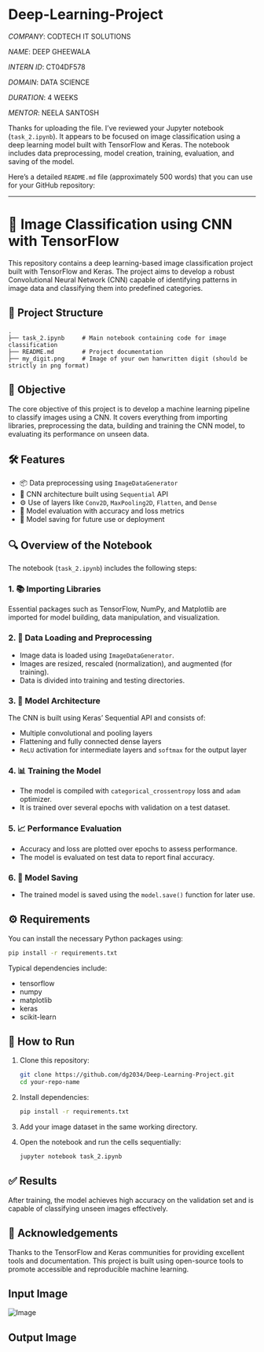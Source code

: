 # Deep-Learning-Project

*COMPANY*: CODTECH IT SOLUTIONS

*NAME*: DEEP GHEEWALA

*INTERN ID*: CT04DF578

*DOMAIN*: DATA SCIENCE

*DURATION*: 4 WEEKS

*MENTOR*: NEELA SANTOSH

Thanks for uploading the file. I’ve reviewed your Jupyter notebook (`task_2.ipynb`). It appears to be focused on image classification using a deep learning model built with TensorFlow and Keras. The notebook includes data preprocessing, model creation, training, evaluation, and saving of the model.

Here’s a detailed `README.md` file (approximately 500 words) that you can use for your GitHub repository:

---

# 🧠 Image Classification using CNN with TensorFlow

This repository contains a deep learning-based image classification project built with TensorFlow and Keras. The project aims to develop a robust Convolutional Neural Network (CNN) capable of identifying patterns in image data and classifying them into predefined categories.

## 📁 Project Structure

```
.
├── task_2.ipynb     # Main notebook containing code for image classification
├── README.md        # Project documentation
├── my_digit.png     # Image of your own hanwritten digit (should be strictly in png format)  
```

## 📌 Objective

The core objective of this project is to develop a machine learning pipeline to classify images using a CNN. It covers everything from importing libraries, preprocessing the data, building and training the CNN model, to evaluating its performance on unseen data.

## 🛠️ Features

* 📦 Data preprocessing using `ImageDataGenerator`
* 🧱 CNN architecture built using `Sequential` API
* ⚙️ Use of layers like `Conv2D`, `MaxPooling2D`, `Flatten`, and `Dense`
* 🧪 Model evaluation with accuracy and loss metrics
* 💾 Model saving for future use or deployment

## 🔍 Overview of the Notebook

The notebook (`task_2.ipynb`) includes the following steps:

### 1. 📚 Importing Libraries

Essential packages such as TensorFlow, NumPy, and Matplotlib are imported for model building, data manipulation, and visualization.

### 2. 📁 Data Loading and Preprocessing

* Image data is loaded using `ImageDataGenerator`.
* Images are resized, rescaled (normalization), and augmented (for training).
* Data is divided into training and testing directories.

### 3. 🧠 Model Architecture

The CNN is built using Keras’ Sequential API and consists of:

* Multiple convolutional and pooling layers
* Flattening and fully connected dense layers
* `ReLU` activation for intermediate layers and `softmax` for the output layer

### 4. 📊 Training the Model

* The model is compiled with `categorical_crossentropy` loss and `adam` optimizer.
* It is trained over several epochs with validation on a test dataset.

### 5. 📈 Performance Evaluation

* Accuracy and loss are plotted over epochs to assess performance.
* The model is evaluated on test data to report final accuracy.

### 6. 💾 Model Saving

* The trained model is saved using the `model.save()` function for later use.

## ⚙️ Requirements

You can install the necessary Python packages using:

```bash
pip install -r requirements.txt
```

Typical dependencies include:

* tensorflow
* numpy
* matplotlib
* keras
* scikit-learn

## 🚀 How to Run

1. Clone this repository:

   ```bash
   git clone https://github.com/dg2034/Deep-Learning-Project.git
   cd your-repo-name
   ```

2. Install dependencies:

   ```bash
   pip install -r requirements.txt
   ```

3. Add your image dataset in the same working directory.

4. Open the notebook and run the cells sequentially:

   ```bash
   jupyter notebook task_2.ipynb
   ```

## ✅ Results

After training, the model achieves high accuracy on the validation set and is capable of classifying unseen images effectively.

## 🙌 Acknowledgements

Thanks to the TensorFlow and Keras communities for providing excellent tools and documentation. This project is built using open-source tools to promote accessible and reproducible machine learning.

## Input Image

![Image](https://github.com/user-attachments/assets/96ad3456-08d7-4e21-9e7f-6817f07782bc)

## Output Image

